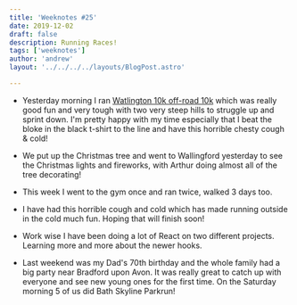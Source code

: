 ```yaml
---
title: 'Weeknotes #25'
date: 2019-12-02
draft: false
description: Running Races!
tags: ['weeknotes']
author: 'andrew'
layout: '../../../../layouts/BlogPost.astro'

---
```

- Yesterday morning I ran [Watlington 10k off-road 10k](https://www.strava.com/activities/2903761828) which was really good fun and very tough with two very steep hills to struggle up and sprint down. I'm pretty happy with my time especially that I beat the bloke in the black t-shirt to the line and have this horrible chesty cough &amp; cold!

- We put up the Christmas tree and went to Wallingford yesterday to see the Christmas lights and fireworks,  with Arthur doing almost all of the tree decorating!

- This week I went to the gym once and ran twice, walked 3 days too.

- I have had this horrible cough and cold which has made running outside in the cold much fun. Hoping that will finish soon!

- Work wise I have been doing a lot of React on two different projects. Learning more and more about the newer hooks.

- Last weekend was my Dad's 70th birthday and the whole family had a big party near Bradford upon Avon. It was really great to catch up with everyone and see new young ones for the first time. On the Saturday morning 5 of us did Bath Skyline Parkrun!



